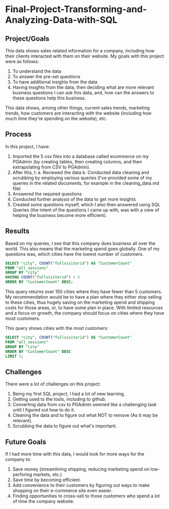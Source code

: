 # Final-Project-Transforming-and-Analyzing-Data-with-SQL

## Project/Goals

This data shows sales related information for a company, including how their clients interacted with them on their website.
My goals with this project were as follows:
1. To understand the data
2. To answer the pre-set questions
3. To have additional insights from the data
4. Having insights from the data, then deciding what are more relevant business questions I can ask this data, and, how can the answers to these questions help this business.

This data shows, among other things, current sales trends, marketing trends, how customers are interacting with the website (including how much time they're spending on the website), etc.

## Process

In this project, I have:
1. Imported the 5 csv files into a database called ecommerce on my PGAdmin (by creating tables, then creating columns, and then extrapolating from CSV to PGAdmin).
2. After this, I:
a. Reviewed the data
b. Conducted data cleaning and scrubbing by employing various queries (I've provided some of my queries in the related documents, for example in the cleaning_data.md file)
3. Answered the required questions
4. Conducted further analysis of the data to get more insights
5. Created some questions myself, which I also then answered using SQL Queries (the intent of the questions I came up with, was with a view of helping the business become more efficient).
        

## Results
Based on my queries, I see that this company does business all over the world. This also means that the marketing spend goes globally. One of my questions was, which cities have the lowest number of customers.
```SQL
SELECT "city", COUNT("fullvisitorid") AS "CustomerCount"
FROM "all_sessions"
GROUP BY "city"
HAVING COUNT("fullvisitorid") < 5
ORDER BY "CustomerCount" DESC;
```

This query returns over 150 cities where they have fewer than 5 customers. 
My recommendation would be to have a plan where they either stop selling to these cities, thus hugely saving on the marketing spend and shipping costs for those areas, or, to have some plan in place. With limited resources and a focus on growth, the company should focus on cities where they have most customers.

This query shows cities with the most customers:
```SQL
SELECT "city", COUNT("fullvisitorid") AS "CustomerCount"
FROM "all_sessions"
GROUP BY "city"
ORDER BY "CustomerCount" DESC
LIMIT 5;
```


## Challenges 
There were a lot of challenges on this project:
1. Being my first SQL project, I had a lot of new learning.
2. Getting used to the tools, including to github.
3. Converting data from csv to PGAdmin seemed like a challenging task until I figured out how to do it.
4. Cleaning the data and to figure out what NOT to remove (As it may be relevant).
5. Scrubbing the data to figure out what's important.

## Future Goals
If I had more time with this data, I would look for more ways for the company to:
1. Save money (streamlining shipping, reducing marketing spend on low-perforing markets, etc.)
2. Save time by becoming efficient.
3. Add convenience to their customers by figuring out ways to make shopping on their e-commerce site even easier.
4. Finding opportunities to cross-sell to those customers who spend a lot of time the company website.
